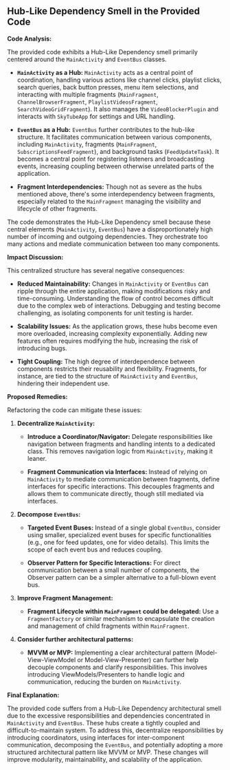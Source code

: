 ## Hub-Like Dependency Smell in the Provided Code

**Code Analysis:**

The provided code exhibits a Hub-Like Dependency smell primarily centered around the `MainActivity` and `EventBus` classes.

-   **`MainActivity` as a Hub:** `MainActivity` acts as a central point of coordination, handling various actions like channel clicks, playlist clicks, search queries, back button presses, menu item selections, and interacting with multiple fragments (`MainFragment`, `ChannelBrowserFragment`, `PlaylistVideosFragment`, `SearchVideoGridFragment`). It also manages the `VideoBlockerPlugin` and interacts with `SkyTubeApp` for settings and URL handling.

-   **`EventBus` as a Hub:** `EventBus` further contributes to the hub-like structure. It facilitates communication between various components, including `MainActivity`, fragments (`MainFragment`, `SubscriptionsFeedFragment`), and background tasks (`FeedUpdateTask`). It becomes a central point for registering listeners and broadcasting events, increasing coupling between otherwise unrelated parts of the application.

-   **Fragment Interdependencies:** Though not as severe as the hubs mentioned above, there's some interdependency between fragments, especially related to the `MainFragment` managing the visibility and lifecycle of other fragments.

The code demonstrates the Hub-Like Dependency smell because these central elements (`MainActivity`, `EventBus`) have a disproportionately high number of incoming and outgoing dependencies. They orchestrate too many actions and mediate communication between too many components.

**Impact Discussion:**

This centralized structure has several negative consequences:

-   **Reduced Maintainability:** Changes in `MainActivity` or `EventBus` can ripple through the entire application, making modifications risky and time-consuming. Understanding the flow of control becomes difficult due to the complex web of interactions. Debugging and testing become challenging, as isolating components for unit testing is harder.

-   **Scalability Issues:** As the application grows, these hubs become even more overloaded, increasing complexity exponentially. Adding new features often requires modifying the hub, increasing the risk of introducing bugs.

-   **Tight Coupling:** The high degree of interdependence between components restricts their reusability and flexibility. Fragments, for instance, are tied to the structure of `MainActivity` and `EventBus`, hindering their independent use.

**Proposed Remedies:**

Refactoring the code can mitigate these issues:

1. **Decentralize `MainActivity`:**

    - **Introduce a Coordinator/Navigator:** Delegate responsibilities like navigation between fragments and handling intents to a dedicated class. This removes navigation logic from `MainActivity`, making it leaner.

    - **Fragment Communication via Interfaces:** Instead of relying on `MainActivity` to mediate communication between fragments, define interfaces for specific interactions. This decouples fragments and allows them to communicate directly, though still mediated via interfaces.

2. **Decompose `EventBus`:**

    - **Targeted Event Buses:** Instead of a single global `EventBus`, consider using smaller, specialized event buses for specific functionalities (e.g., one for feed updates, one for video details). This limits the scope of each event bus and reduces coupling.

    - **Observer Pattern for Specific Interactions:** For direct communication between a small number of components, the Observer pattern can be a simpler alternative to a full-blown event bus.

3. **Improve Fragment Management:**

    - **Fragment Lifecycle within `MainFragment` could be delegated:** Use a `FragmentFactory` or similar mechanism to encapsulate the creation and management of child fragments within `MainFragment`.

4. **Consider further architectural patterns:**

    - **MVVM or MVP:** Implementing a clear architectural pattern (Model-View-ViewModel or Model-View-Presenter) can further help decouple components and clarify responsibilities. This involves introducing ViewModels/Presenters to handle logic and communication, reducing the burden on `MainActivity`.

**Final Explanation:**

The provided code suffers from a Hub-Like Dependency architectural smell due to the excessive responsibilities and dependencies concentrated in `MainActivity` and `EventBus`. These hubs create a tightly coupled and difficult-to-maintain system. To address this, decentralize responsibilities by introducing coordinators, using interfaces for inter-component communication, decomposing the `EventBus`, and potentially adopting a more structured architectural pattern like MVVM or MVP. These changes will improve modularity, maintainability, and scalability of the application.
